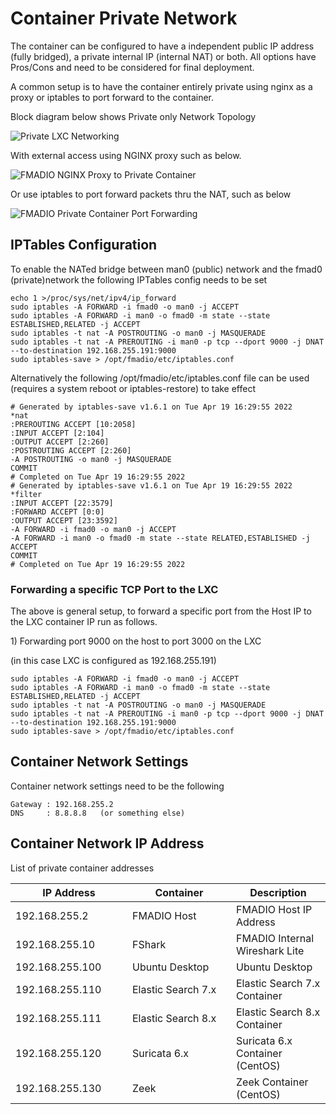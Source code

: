 # Container Private Network

The container can be configured to have a independent public IP address (fully bridged), a private internal IP (internal NAT) or both. All options have Pros/Cons and need to be considered for final deployment.&#x20;

A common setup is to have the container entirely private using nginx as a proxy or iptables to port forward to the container.&#x20;

Block diagram below shows Private only Network Topology

![Private LXC Networking](<../.gitbook/assets/image (130).png>)

With external access using NGINX proxy such as below.

![FMADIO NGINX Proxy to Private Container](<../.gitbook/assets/image (124) (1).png>)

Or use iptables to port forward packets thru the NAT, such as below

![FMADIO  Private Container Port Forwarding](<../.gitbook/assets/image (120).png>)

## IPTables Configuration

To enable the NATed bridge between man0 (public) network and the fmad0 (private)network the following IPTables config needs to be set

```
echo 1 >/proc/sys/net/ipv4/ip_forward
sudo iptables -A FORWARD -i fmad0 -o man0 -j ACCEPT
sudo iptables -A FORWARD -i man0 -o fmad0 -m state --state ESTABLISHED,RELATED -j ACCEPT
sudo iptables -t nat -A POSTROUTING -o man0 -j MASQUERADE
sudo iptables -t nat -A PREROUTING -i man0 -p tcp --dport 9000 -j DNAT --to-destination 192.168.255.191:9000 
sudo iptables-save > /opt/fmadio/etc/iptables.conf
```

Alternatively the following /opt/fmadio/etc/iptables.conf file can be used (requires a system reboot or iptables-restore) to take effect

```
# Generated by iptables-save v1.6.1 on Tue Apr 19 16:29:55 2022
*nat
:PREROUTING ACCEPT [10:2058]
:INPUT ACCEPT [2:104]
:OUTPUT ACCEPT [2:260]
:POSTROUTING ACCEPT [2:260]
-A POSTROUTING -o man0 -j MASQUERADE
COMMIT
# Completed on Tue Apr 19 16:29:55 2022
# Generated by iptables-save v1.6.1 on Tue Apr 19 16:29:55 2022
*filter
:INPUT ACCEPT [22:3579]
:FORWARD ACCEPT [0:0]
:OUTPUT ACCEPT [23:3592]
-A FORWARD -i fmad0 -o man0 -j ACCEPT
-A FORWARD -i man0 -o fmad0 -m state --state RELATED,ESTABLISHED -j ACCEPT
COMMIT
# Completed on Tue Apr 19 16:29:55 2022

```

### Forwarding a specific TCP Port to the LXC

The above is general setup, to forward a specific port from the Host IP to the LXC container IP run as follows.

1\) Forwarding port 9000 on the host to port 3000 on the LXC&#x20;

(in this case LXC is configured as 192.168.255.191)

```
sudo iptables -A FORWARD -i fmad0 -o man0 -j ACCEPT
sudo iptables -A FORWARD -i man0 -o fmad0 -m state --state ESTABLISHED,RELATED -j ACCEPT
sudo iptables -t nat -A POSTROUTING -o man0 -j MASQUERADE
sudo iptables -t nat -A PREROUTING -i man0 -p tcp --dport 9000 -j DNAT --to-destination 192.168.255.191:9000 
sudo iptables-save > /opt/fmadio/etc/iptables.conf
```

## Container Network Settings

Container network settings need to be the following

```
Gateway : 192.168.255.2
DNS     : 8.8.8.8   (or something else)
```

## Container Network IP Address

List of private container addresses&#x20;

<table><thead><tr><th width="171">IP Address</th><th width="150">Container</th><th>Description</th></tr></thead><tbody><tr><td>192.168.255.2</td><td>FMADIO Host</td><td>FMADIO Host IP Address</td></tr><tr><td>192.168.255.10</td><td>FShark</td><td>FMADIO Internal Wireshark Lite</td></tr><tr><td>192.168.255.100</td><td>Ubuntu Desktop</td><td>Ubuntu Desktop </td></tr><tr><td>192.168.255.110</td><td>Elastic Search 7.x</td><td>Elastic Search 7.x Container</td></tr><tr><td>192.168.255.111</td><td>Elastic Search 8.x</td><td>Elastic Search 8.x Container</td></tr><tr><td>192.168.255.120</td><td>Suricata 6.x</td><td>Suricata 6.x Container (CentOS)</td></tr><tr><td>192.168.255.130</td><td>Zeek</td><td>Zeek Container (CentOS)</td></tr></tbody></table>
